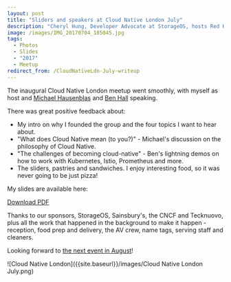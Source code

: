```yaml
---
layout: post
title: "Sliders and speakers at Cloud Native London July"
description: "Cheryl Hung, Developer Advocate at StorageOS, hosts Red Hat and Katacoda at Cloud Native London"
image: /images/IMG_20170704_185045.jpg
tags:
  - Photos
  - Slides
  - "2017"
  - Meetup
redirect_from: /CloudNativeLdn-July-writeup
---
```


The inaugural Cloud Native London meetup went smoothly, with myself as host and [Michael Hausenblas](https://twitter.com/mhausenblas) and [Ben Hall](https://twitter.com/Ben_Hall) speaking.

There was great positive feedback about:

* My intro on why I founded the group and the four topics I want to hear about.
* "What does Cloud Native mean (to you?)" - Michael's discussion on the philosophy of Cloud Native.
* "The challenges of becoming cloud-native" - Ben's lightning demos on how to work with Kubernetes, Istio, Prometheus and more.
* The sliders, pastries and sandwiches. I enjoy interesting food, so it was never going to be just pizza!

My slides are available here:

<object data="https://www.oicheryl.com/resources/Cloud-Native-London-July-with-notes.pdf" type="application/pdf" width="100%" height="700px">
  <a href="https://www.oicheryl.com/resources/Cloud-Native-London-July-with-notes.pdf">Download PDF</a>
</object>

Thanks to our sponsors, StorageOS, Sainsbury's, the CNCF and Tecknuovo, plus all the work that happened in the background to make it happen - reception, food prep and delivery, the AV crew, name tags, serving staff and cleaners.

Looking forward to [the next event in August](https://www.meetup.com/Cloud-Native-London/events/240108222/)!

![Cloud Native London]({{site.baseurl}}/images/Cloud Native London July.png)
